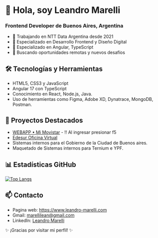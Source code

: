 # 👋 Hola, soy Leandro Marelli

### Frontend Developer de Buenos Aires, Argentina

- 💼 Trabajando en NTT Data Argentina desde 2021
- 👀 Especializado en Desarrollo Frontend y Diseño Digital
- 🌱 Especializado en Angular, TypeScript
- 💞️ Buscando oportunidades remotas y nuevos desafíos

## 🛠️ Tecnologías y Herramientas
- HTML5, CSS3 y JavaScript
- Angular 17 con TypeScript
- Conocimiento en React, Node.js, Java.
- Uso de herramientas como Figma, Adobe XD, Dynatrace, MongoDB, Postman.

## 🚀 Proyectos Destacados
- [WEBAPP • Mi Movistar](https://app.movistar.com.ar/home) - !! Al ingresar presionar f5
- [Edesur Oficina Virtual](https://ov.edesur.com.ar/login)
- Sistemas internos para el Gobierno de la Ciudad de Buenos aires.
- Maquetado de Sistemas internos para Ternium e YPF.

## 📊 Estadísticas GitHub
[![Top Langs](https://github-readme-stats.vercel.app/api/top-langs/?username=leanmarelli&layout=compact)](https://github.com/anuraghazra/github-readme-stats)

## 📫 Contacto
- Pagina web: https://www.leandro-marelli.com
- Gmail: marellilean@gmail.com
- LinkedIn: [Leandro Marelli](https://www.linkedin.com/in/leandromarelli/)

✨ ¡Gracias por visitar mi perfil! ✨


<!---
leanmarelli/leanmarelli is a ✨ special ✨ repository because its `README.md` (this file) appears on your GitHub profile.
You can click the Preview link to take a look at your changes.
--->
